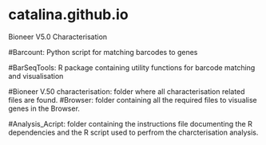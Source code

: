 # catalina.github.io
Bioneer V5.0 Characterisation

#Barcount:
Python script for matching barcodes to genes

#BarSeqTools:
R package containing utility functions for barcode matching and visualisation

#Bioneer V.50 characterisation: folder where all characterisation related files are found.
 #Browser: folder containing all the required files to visualise genes in the Browser.

#Analysis_Acript: folder containing the instructions file documenting the R dependencies and the R script used to perfrom the charcterisation analysis.
